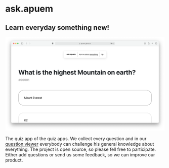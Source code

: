 # ask.apuem

## Learn everyday something new!
![Demo Image](https://raw.githubusercontent.com/apuem/static/master/ask-demo.png)

The quiz app of the quiz apps. We collect every question and in our [question viewer](https://ask.apuem.com) everybody can challenge his general knowledge about everything. The project is open source, so please fell free to participate. Either add questions or send us some feedback, so we can improve our product.
